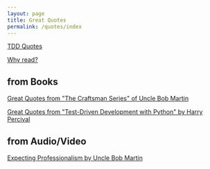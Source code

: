 ```yaml
---
layout: page
title: Great Quotes
permalink: /quotes/index
---
```



[TDD Quotes](/quotes/tdd-quotes/)

[Why read?](/quotes/why-read/)

<!-- 
[Some reharmonization ideas from Greg Howlett](/quotes/reharmonization-ideas-from-greg-howlett/)
 -->

## from Books

[Great Quotes from "The Craftsman Series" of Uncle Bob Martin](/quotes/the-craftsman-series/)

[Great Quotes from "Test-Driven Development with Python" by Harry Percival](/quotes/tdd-with-python/)

## from Audio/Video

[Expecting Professionalism by Uncle Bob Martin](/quotes/expecting-professionalism-by-uncle-bob-martin/)


